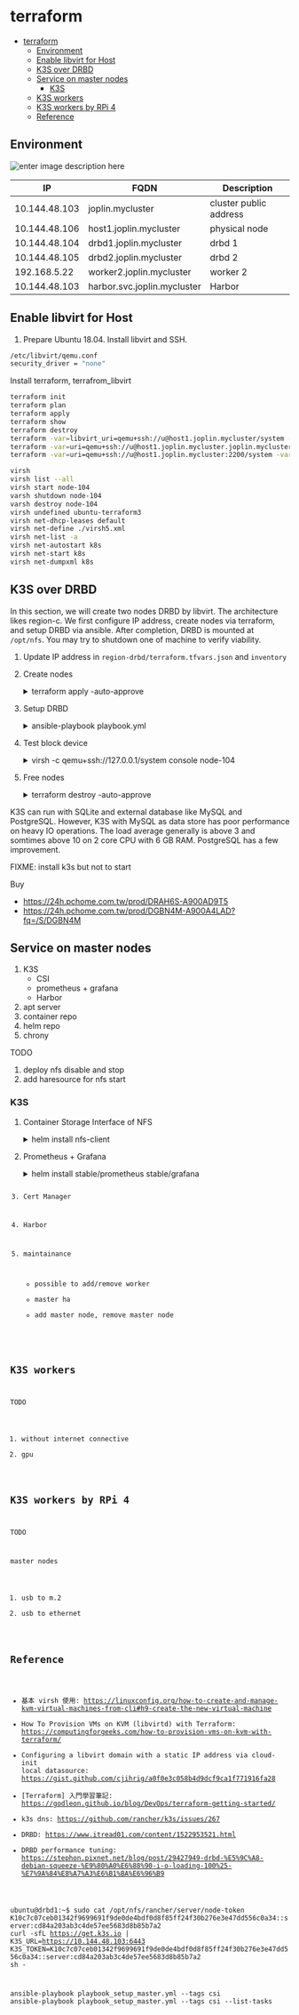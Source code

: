 # terraform

<!-- @import "[TOC]" {cmd="toc" depthFrom=2 depthTo=6 orderedList=false} -->

<!-- code_chunk_output -->

- [terraform](#terraform)
  - [Environment](#environment)
  - [Enable libvirt for Host](#enable-libvirt-for-host)
  - [K3S over DRBD](#k3s-over-drbd)
  - [Service on master nodes](#service-on-master-nodes)
    - [K3S](#k3s)
  - [K3S workers](#k3s-workers)
  - [K3S workers by RPi 4](#k3s-workers-by-rpi-4)
  - [Reference](#reference)

<!-- /code_chunk_output -->

<!-- ![enter image description here](./assets/objective.drawio.svg) -->

## Environment

![enter image description here](./assets/drbd.drawio.svg)

| IP            | FQDN                        | Description            |
| ------------- | --------------------------- | ---------------------- |
| 10.144.48.103 | joplin.mycluster            | cluster public address |
| 10.144.48.106 | host1.joplin.mycluster      | physical node          |
| 10.144.48.104 | drbd1.joplin.mycluster      | drbd 1                 |
| 10.144.48.105 | drbd2.joplin.mycluster      | drbd 2                 |
| 192.168.5.22  | worker2.joplin.mycluster    | worker 2               |
| 10.144.48.103 | harbor.svc.joplin.mycluster | Harbor                 |

## Enable libvirt for Host

1. Prepare Ubuntu 18.04. Install libvirt and SSH.

  ```bash
  /etc/libvirt/qemu.conf
  security_driver = "none"
  ```

Install terraform, terrafrom_libvirt

```bash
terraform init
terraform plan
terraform apply
terraform show
terraform destroy
terraform -var=libvirt_uri=qemu+ssh://u@host1.joplin.mycluster/system -var=node_number=17 apply
terraform -var=uri=qemu+ssh://u@host1.joplin.mycluster.joplin.mycluster/system -var=node=18 apply
terraform -var=uri=qemu+ssh://u@host1.joplin.mycluster:2200/system -var=node=33 apply
```

```bash
virsh
virsh list --all
virsh start node-104
varsh shutdown node-104
varsh destroy node-104
virsh undefined ubuntu-terraform3
virsh net-dhcp-leases default
virsh net-define ./virsh5.xml
virsh net-list -a
virsh net-autostart k8s
virsh net-start k8s
virsh net-dumpxml k8s
```

## K3S over DRBD

In this section, we will create two nodes DRBD by libvirt. The architecture likes region-c. We first configure IP address, create nodes via terraform, and setup DRBD via ansible. After completion, DRBD is mounted at `/opt/nfs`. You may try to shutdown one of machine to verify viability.

1. Update IP address in `region-drbd/terraform.tfvars.json` and `inventory`

2. Create nodes

    <details>
    <summary>terraform apply -auto-approve</summary>
    <pre class="language-shell"><code>
    > cd region-drbd
    > terraform apply -auto-approve
    data.template_file.user_data: Refreshing state...
    data.template_file.network_config[1]: Refreshing state...
    data.template_file.network_config[0]: Refreshing state...
    libvirt_pool.ubuntu: Creating...
    libvirt_volume.drbd[1]: Creating...
    libvirt_volume.drbd[0]: Creating...
    libvirt_network.drbdnet: Creating...
    libvirt_network.k8snet: Creating...
    libvirt_volume.drbd[1]: Creation complete after 0s [id=/var/lib/libvirt/images/drbd-105.qcow2]
    libvirt_volume.drbd[0]: Creation complete after 1s [id=/var/lib/libvirt/images/drbd-104.qcow2]
    libvirt_pool.ubuntu: Creation complete after 5s [id=b8954422-64fa-4a5d-98d1-d1846be99748]
    libvirt_network.k8snet: Creation complete after 5s [id=d8b98f26-cd1f-4737-a6e0-9372a7d52c8b]
    libvirt_cloudinit_disk.commoninit[1]: Creating...
    libvirt_cloudinit_disk.commoninit[0]: Creating...
    libvirt_volume.ubuntu1804: Creating...
    libvirt_network.drbdnet: Creation complete after 6s [id=de4b3548-bdbd-4d3c-aa94-c560b185d372]
    libvirt_cloudinit_disk.commoninit[1]: Still creating... [10s elapsed]
    libvirt_cloudinit_disk.commoninit[0]: Still creating... [10s elapsed]
    libvirt_volume.ubuntu1804: Still creating... [10s elapsed]
    libvirt_cloudinit_disk.commoninit[1]: Still creating... [20s elapsed]
    libvirt_cloudinit_disk.commoninit[0]: Still creating... [20s elapsed]
    libvirt_volume.ubuntu1804: Still creating... [20s elapsed]
    libvirt_cloudinit_disk.commoninit[1]: Still creating... [30s elapsed]
    libvirt_cloudinit_disk.commoninit[0]: Still creating... [30s elapsed]
    libvirt_volume.ubuntu1804: Still creating... [30s elapsed]
    libvirt_cloudinit_disk.commoninit[1]: Still creating... [40s elapsed]
    libvirt_cloudinit_disk.commoninit[0]: Still creating... [40s elapsed]
    libvirt_volume.ubuntu1804: Still creating... [40s elapsed]
    libvirt_cloudinit_disk.commoninit[1]: Still creating... [50s elapsed]
    libvirt_volume.ubuntu1804: Still creating... [50s elapsed]
    libvirt_cloudinit_disk.commoninit[0]: Still creating... [50s elapsed]
    libvirt_cloudinit_disk.commoninit[1]: Still creating... [1m0s elapsed]
    libvirt_volume.ubuntu1804: Still creating... [1m0s elapsed]
    libvirt_cloudinit_disk.commoninit[0]: Still creating... [1m0s elapsed]
    libvirt_volume.ubuntu1804: Creation complete after 1m6s [id=/tmp/terraform-provider-libvirt-pool-ubuntu-104/ubuntu1804]
    libvirt_cloudinit_disk.commoninit[0]: Creation complete after 1m7s [id=/tmp/terraform-provider-libvirt-pool-ubuntu-104/commoninit-104.iso;5f245810-c664-0320-72de-15abacd52ba8]
    libvirt_cloudinit_disk.commoninit[1]: Creation complete after 1m7s [id=/tmp/terraform-provider-libvirt-pool-ubuntu-104/commoninit-105.iso;5f245810-ec50-4c75-54bb-77614b85c82b]
    libvirt_volume.master[1]: Creating...
    libvirt_volume.master[0]: Creating...
    libvirt_volume.master[1]: Creation complete after 0s [id=/var/lib/libvirt/images/master-105.qcow2]
    libvirt_volume.master[0]: Creation complete after 1s [id=/var/lib/libvirt/images/master-104.qcow2]
    libvirt_domain.default[0]: Creating...
    libvirt_domain.default[1]: Creating...
    libvirt_domain.default[1]: Creation complete after 3s [id=01444773-7cea-4898-99c5-fce62e9ff298]
    libvirt_domain.default[0]: Creation complete after 3s [id=a21cdb15-6a44-4634-8371-badfe1173f8a]

    Apply complete! Resources: 12 added, 0 changed, 0 destroyed.
    </code></pre>
    </details>

3. Setup DRBD

    <details>
    <summary>ansible-playbook playbook.yml</summary>
    <pre class="language-shell"><code>
    > ansible-galaxy install -r requirements.yml
    - ansible-etc-hosts is already installed, skipping.
    - ansible-ntp is already installed, skipping.
    - ansible-drbd is already installed, skipping.
    > ansible-playbook playbook.yml
    .
    PLAY [drbd_nodes] *************************************************************
    .
    TASK [Gathering Facts] ********************************************************
    ok: [drbd1]
    ok: [drbd2]
    .
    TASK [apt-update : debian | hostname] *******************************************************************************
    changed: [drbd2]
    changed: [drbd1]
    .
    TASK [apt-update : include_tasks] *******************************************************************************
    included: /home/u/workspace/kube/terraform/roles/apt-update/tasks/debian.yml for drbd1, drbd2
    .
    TASK [apt-update : debian | updating packages] *******************************************************************************
    ...
    RUNNING HANDLER [ansible-drbd : restart heartbeat] *******************************************************************************
    changed: [drbd1]
    changed: [drbd2]
    .
    PLAY RECAP ********************************************************************
    drbd1                      : ok=37   changed=24   unreachable=0    failed=0    skipped=5    rescued=0    ignored=0
    drbd2                      : ok=33   changed=20   unreachable=0    failed=0    skipped=9    rescued=0    ignored=0
    </code></pre>
    </detail>

4. Test block device

    <details>
    <summary>virsh -c qemu+ssh://127.0.0.1/system console node-104</summary>
    <pre class="language-shell"><code>
    > virsh -c qemu+ssh://127.0.0.1/system console node-104
    Connected to domain node-104
    Escape character is ^]
    Ubuntu 18.04.4 LTS drbd1 ttyS0
    drbd1 login: ubuntu
    Password:
    Last login: Fri Jul 31 17:57:53 UTC 2020 from 10.144.48.106 on pts/0
    Welcome to Ubuntu 18.04.4 LTS (GNU/Linux 4.15.0-112-generic x86_64)
    ubuntu@drbd1:~$ ls /opt/nfs
    ubuntu@drbd1:~$ touch /opt/nfs/a
    ubuntu@drbd1:~$ sudo drbd-overview
     0:r0/0  Connected Primary/Secondary UpToDate/UpToDate /opt/nfs ext4 40G 49M 38G 1%
    ubuntu@drbd1:~$ sudo shutdown now
    > virsh -c qemu+ssh://127.0.0.1/system console node-105
    ubuntu@drbd2:~$ ls /opt/nfs
    a
    </code></pre>
    </detail>

5. Free nodes

    <details>
    <summary>terraform destroy -auto-approve</summary>
    <pre class="language-shell"><code>
    > terraform destroy -auto-approve
    </code></pre>
    </detail>

K3S can run with SQLite and external database like MySQL and PostgreSQL. However, K3S with MySQL as data store has poor performance on heavy IO operations. The load average generally is above 3 and somtimes above 10 on 2 core CPU with 6 GB RAM. PostgreSQL has a few improvement.

FIXME: install k3s but not to start

Buy

- https://24h.pchome.com.tw/prod/DRAH6S-A900AD9T5
- https://24h.pchome.com.tw/prod/DGBN4M-A900A4LAD?fq=/S/DGBN4M

## Service on master nodes

1. K3S
   - CSI
   - prometheus + grafana
   - Harbor
2. apt server
3. container repo
4. helm repo
5. chrony

TODO

1. deploy nfs disable and stop
1. add haresource for nfs start

### K3S

1. Container Storage Interface of NFS

    <details>
    <summary>helm install nfs-client</summary>
    <pre class="language-shell"><code>
    $ ansible-playbook playbook_kubeconfig.yml -l drbd_nodes
    $ helm repo add stable https://kubernetes-charts.storage.googleapis.com/
    $ export KUBECONFIG=${PWD}/kubeconfig-drbd
    $ helm install nfs-client stable/nfs-client-provisioner \
        --set nfs.server=192.168.5.10 \
        --set nfs.path=/opt/nfs/data
    $ kubectl patch storageclass local-path -p '{"metadata": {"annotations":{"storageclass.kubernetes.io/is-default-class":"false"}}}'
    $ kubectl patch storageclass nfs-client -p '{"metadata": {"annotations":{"storageclass.kubernetes.io/is-default-class":"true"}}}'
    $ k get sc
    NAME                                               PROVISIONER                                       RECLAIMPOLICY   VOLUMEBINDINGMODE      ALLOWVOLUMEEXPANSION   AGE
    storageclass.storage.k8s.io/local-path             rancher.io/local-path                             Delete          WaitForFirstConsumer   false                  6d7h
    storageclass.storage.k8s.io/nfs-client (default)   cluster.local/nfs-client-nfs-client-provisioner   Delete          Immediate              true                   5d21h
    </code></pre>

    FIXME: no start nfs in heartbeat

2. Prometheus + Grafana

    <details>
    <summary>helm install stable/prometheus stable/grafana</summary>
    <pre class="language-shell"><code>
    $ helm upgrade --namespace monitoring --create-namespace --install prometheus-1 stable/prometheus \
        --set server.global.scrape_interval=10s
    $ k create secret generic grafana-admin \
        --from-literal=admin-user=admin \
        --from-literal=admin-password=admin \
        --namespace monitoring
    $ helm upgrade --install grafana stable/grafana \
        --namespace monitoring \
        --set persistence.enabled=true \
        -f grafana/dashboards/provider.yaml \
        --set-file dashboards.default.default.json=grafana/dashboards/kubernetes.json \
        -f grafana/datasources/datasources.yaml \
        --set admin.existingSecret=grafana-admin \
        --set "grafana\.ini".server.domain=localhost \
        --set-string "grafana\.ini".server.root_url="%(protocol)s://%(domain)s:%(http_port)s/admin/grafana/" \
        --set "grafana\.ini".server.serve_from_sub_path=true
    $ cat <<EOF | kubectl apply -f -
    apiVersion: extensions/v1beta1
    kind: Ingress
    metadata:
    name: grafana
    annotations:
        traefik.frontend.rule.type: PathPrefixStrip
    spec:
    rules:
    - http:
        paths:
        - path: /admin/grafana
            backend:
            serviceName: grafana
            servicePort: 80
    EOF
    </code></pre>

3. Cert Manager

4. Harbor

5. maintainance

   - possible to add/remove worker
   - master ha
   - add master node, remove master node

## K3S workers

TODO

1. without internet connective
2. gpu

## K3S workers by RPi 4

TODO

master nodes

1. usb to m.2
2. usb to ethernet

## Reference

- 基本 virsh 使用: https://linuxconfig.org/how-to-create-and-manage-kvm-virtual-machines-from-cli#h9-create-the-new-virtual-machine
- How To Provision VMs on KVM (libvirtd) with Terraform: https://computingforgeeks.com/how-to-provision-vms-on-kvm-with-terraform/
- Configuring a libvirt domain with a static IP address via cloud-init local datasource: https://gist.github.com/cjihrig/a0f0e3c058b4d9dcf9ca1f771916fa28
- [Terraform] 入門學習筆記: https://godleon.github.io/blog/DevOps/terraform-getting-started/
- k3s dns: https://github.com/rancher/k3s/issues/267
- DRBD: https://www.itread01.com/content/1522953521.html
- DRBD performance tuning: https://stephon.pixnet.net/blog/post/29427949-drbd-%E5%9C%A8-debian-squeeze-%E9%80%A0%E6%88%90-i-o-loading-100%25-%E7%9A%84%E8%A7%A3%E6%B1%BA%E6%96%B9

ubuntu@drbd1:~$ sudo cat /opt/nfs/rancher/server/node-token
K10c7c07ceb01342f9699691f9de0de4bdf0d8f85ff24f30b276e3e47dd556c0a34::server:cd84a203ab3c4de57ee5683d8b85b7a2
curl -sfL https://get.k3s.io | K3S_URL=https://10.144.48.103:6443 K3S_TOKEN=K10c7c07ceb01342f9699691f9de0de4bdf0d8f85ff24f30b276e3e47dd556c0a34::server:cd84a203ab3c4de57ee5683d8b85b7a2 sh -

ansible-playbook playbook_setup_master.yml --tags csi
ansible-playbook playbook_setup_master.yml --tags csi --list-tasks